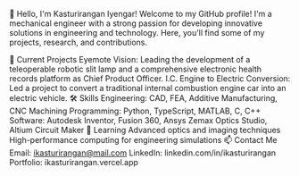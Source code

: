 👋 Hello, I'm Kasturirangan Iyengar!
Welcome to my GitHub profile! I'm a mechanical engineer with a strong passion for developing innovative solutions in engineering and technology. Here, you'll find some of my projects, research, and contributions.

🔭 Current Projects
Eyemote Vision: Leading the development of a teleoperable robotic slit lamp and a comprehensive electronic health records platform as Chief Product Officer.
I.C. Engine to Electric Conversion: Led a project to convert a traditional internal combustion engine car into an electric vehicle.
🛠️ Skills
Engineering: CAD, FEA, Additive Manufacturing, CNC Machining
Programming: Python, TypeScript, MATLAB, C, C++
Software: Autodesk Inventor, Fusion 360, Ansys Zemax Optics Studio, Altium Circuit Maker
🌱 Learning
Advanced optics and imaging techniques
High-performance computing for engineering simulations
📫 Contact Me
Email: ikasturirangan@mail.com
LinkedIn: linkedin.com/in/ikasturirangan
Portfolio: ikasturirangan.vercel.app
